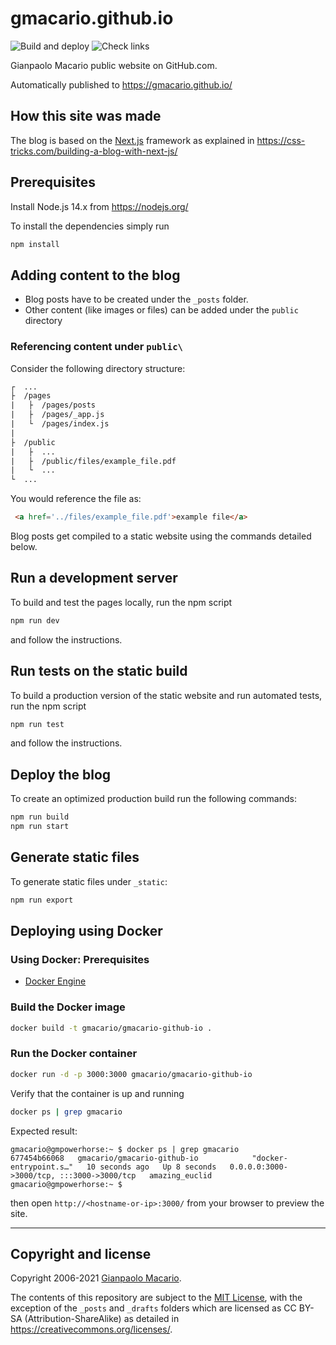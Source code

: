 # gmacario.github.io

![Build and deploy](https://github.com/gmacario/gmacario.github.io/actions/workflows/build-and-deploy.yml/badge.svg)
![Check links](https://github.com/gmacario/gmacario.github.io/actions/workflows/check-links.yml/badge.svg)

Gianpaolo Macario public website on GitHub.com.

Automatically published to <https://gmacario.github.io/>

## How this site was made

The blog is based on the [Next.js](https://nextjs.org/) framework as explained in
<https://css-tricks.com/building-a-blog-with-next-js/>

## Prerequisites

Install Node.js 14.x from <https://nodejs.org/>

To install the dependencies simply run

```sh
npm install
```

## Adding content to the blog

- Blog posts have to be created under the `_posts` folder.
- Other content (like images or files) can be added under the `public` directory

### Referencing content under `public\`

Consider the following directory structure:

```txt
┌  ...
├  /pages
|   ├  /pages/posts
|   ├  /pages/_app.js
|   └  /pages/index.js
|
├  /public
|   ├  ...
|   ├  /public/files/example_file.pdf
|   └  ...
└  ...
```

You would reference the file as:

```html
 <a href='../files/example_file.pdf'>example file</a>
```

Blog posts get compiled to a static website using the commands detailed below.

## Run a development server

To build and test the pages locally, run the npm script

```sh
npm run dev
```

and follow the instructions.

## Run tests on the static build

To build a production version of the static website and run automated tests, run the npm script

```sh
npm run test
```

and follow the instructions.

## Deploy the blog

To create an optimized production build run the following commands:

```sh
npm run build
npm run start
```

## Generate static files

To generate static files under `_static`:

```sh
npm run export
```

## Deploying using Docker

### Using Docker: Prerequisites

* [Docker Engine](https://www.docker.com/products/container-runtime)

### Build the Docker image

```bash
docker build -t gmacario/gmacario-github-io .
```

### Run the Docker container

```bash
docker run -d -p 3000:3000 gmacario/gmacario-github-io
```

Verify that the container is up and running

```bash
docker ps | grep gmacario
```

Expected result:

```text
gmacario@gmpowerhorse:~ $ docker ps | grep gmacario
677454b66068   gmacario/gmacario-github-io            "docker-entrypoint.s…"   10 seconds ago   Up 8 seconds   0.0.0.0:3000->3000/tcp, :::3000->3000/tcp   amazing_euclid
gmacario@gmpowerhorse:~ $
```

then open `http://<hostname-or-ip>:3000/` from your browser to preview the site.

---

## Copyright and license

Copyright 2006-2021 [Gianpaolo Macario](https://gmacario.github.io/).

The contents of this repository are subject to the [MIT License](LICENSE),
with the exception of the `_posts` and `_drafts` folders which are licensed as CC BY-SA (Attribution-ShareAlike)
as detailed in <https://creativecommons.org/licenses/>.

<!-- EOF -->
